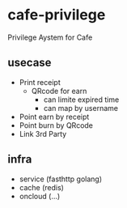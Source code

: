 # cafe-privilege
Privilege Aystem for Cafe

## usecase
 - Print receipt
    - QRcode for earn
        - can limite expired time
        - can map by username
 - Point earn by receipt
 - Point burn by QRcode
 - Link 3rd Party

## infra
 - service (fasthttp golang)
 - cache (redis)
 - oncloud (...)